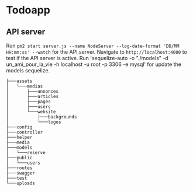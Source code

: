 # Todoapp

## API server

Run `pm2 start server.js --name NodeServer --log-date-format 'DD/MM HH:mm:ss' --watch` for the API server. Navigate to `http://localhost:4000` to test if the API server is active.
Run 'sequelize-auto -o "./models" -d un_ami_pour_la_vie -h localhost -u root -p 3306 -e mysql' for update the models sequelize.
```
├───assets
│   └───medias
│       ├───annonces
│       ├───articles
│       ├───pages
│       ├───users
│       └───website
│           ├───backgrounds
│           └───logos
├───config
├───controller
├───helper
├───media
├───models
│   └───reserve
├───public
│   └───users
├───routes
├───swagger
├───test
└───uploads
```
